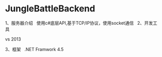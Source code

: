 # JungleBattleBackend

1、服务器介绍
 
使用c#底层API,基于TCP/IP协议，使用socket通信
 
2、开发工具

vs 2013

3、框架
 
.NET Framwork 4.5
 
